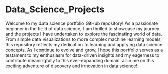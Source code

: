 # Data_Science_Projects

Welcome to my data science portfolio GitHub repository! As a passionate beginner in the field of data science, I am thrilled to showcase my journey and the projects I have undertaken to explore the fascinating world of data. From simple data visualizations to more complex machine learning models, this repository reflects my dedication to learning and applying data science concepts. As I continue to evolve and grow, I hope this portfolio serves as a testament to my enthusiasm for data-driven insights and my eagerness to contribute meaningfully to this ever-expanding domain. Join me on this exciting adventure of discovery and innovation in data science!
